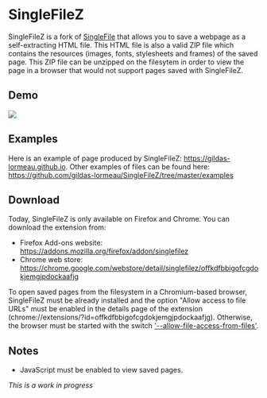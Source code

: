 # SingleFileZ
SingleFileZ is a fork of [SingleFile](https://addons.mozilla.org/en-US/firefox/addon/single-file) that allows you to save a webpage as a self-extracting HTML file. This HTML file is also a valid ZIP file which contains the resources (images, fonts, stylesheets and frames) of the saved page. This ZIP file can be unzipped on the filesytem in order to view the page in a browser that would not support pages saved with SingleFileZ.

## Demo
![](demo/demo-sfz.gif)

## Examples
Here is an example of page produced by SingleFileZ: https://gildas-lormeau.github.io. Other examples of files can be found here: https://github.com/gildas-lormeau/SingleFileZ/tree/master/examples

## Download
Today, SingleFileZ is only available on Firefox and Chrome. You can download the extension from:
 - Firefox Add-ons website: https://addons.mozilla.org/firefox/addon/singlefilez
 - Chrome web store: https://chrome.google.com/webstore/detail/singlefilez/offkdfbbigofcgdokjemgjpdockaafjg

To open saved pages from the filesystem in a Chromium-based browser, SingleFileZ must be already installed and the option "Allow access to file URLs" must be enabled in the details page of the extension (chrome://extensions/?id=offkdfbbigofcgdokjemgjpdockaafjg). Otherwise, the browser must be started with the switch ['--allow-file-access-from-files'](http://www.chrome-allow-file-access-from-file.com/).

## Notes
 - JavaScript must be enabled to view saved pages.

*This is a work in progress*
